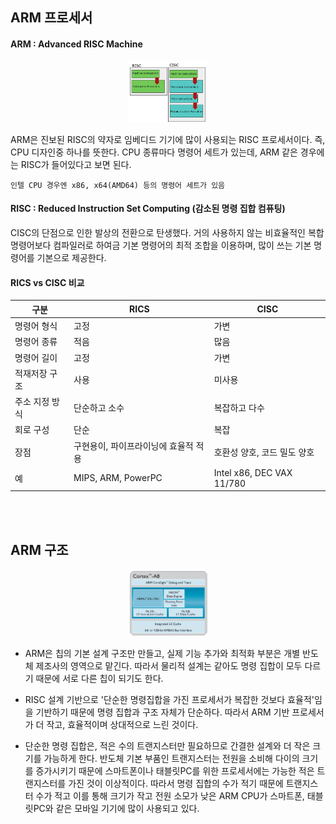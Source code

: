 ## ARM 프로세서

#### ARM : Advanced RISC Machine

<p align="center">
  <img src="https://github.com/aldrn29/Frontend-Interview/blob/main/Resources/RISC & CISC.png?raw=true" width="25%">
</p>

ARM은 진보된 RISC의 약자로 임베디드 기기에 많이 사용되는 RISC 프로세서이다. 즉, CPU 디자인중 하나를 뜻한다. CPU 종류마다 명령어 세트가 있는데, ARM 같은 경우에는 RISC가 들어있다고 보면 된다.

```  
인텔 CPU 경우엔 x86, x64(AMD64) 등의 명령어 세트가 있음  
```  

#### RISC : Reduced Instruction Set Computing (감소된 명령 집합 컴퓨팅)  
CISC의 단점으로 인한 발상의 전환으로 탄생했다. 거의 사용하지 않는 비효율적인 복합 명령어보다 컴파일러로 하여금 기본 명령어의 최적 조합을 이용하며, 많이 쓰는 기본 명령어를 기본으로 제공한다.

#### RICS vs CISC 비교    
|구분| RICS | CISC |
|---|---|---|
|명령어 형식|고정|가변|
|명령어 종류|적음|많음|
|명령어 길이|고정|가변|
|적재저장 구조|사용|미사용|
|주소 지정 방식|단순하고 소수|복잡하고 다수|
|회로 구성|단순|복잡|
|장점|구현용이, 파이프라이닝에 효율적 적용|호환성 양호, 코드 밀도 양호|
|예|MIPS, ARM, PowerPC|Intel x86, DEC VAX 11/780|

<br><br>  
## ARM 구조

<p align="center">
  <img src="https://github.com/aldrn29/Frontend-Interview/blob/main/Resources/ARM.png?raw=true" width="25%">
</p>

- ARM은 칩의 기본 설계 구조만 만들고, 실제 기능 추가와 최적화 부분은 개별 반도체 제조사의 영역으로 맡긴다. 따라서 물리적 설계는 같아도 명령 집합이 모두 다르기 때문에 서로 다른 칩이 되기도 한다.

- RISC 설계 기반으로 '단순한 명령집합을 가진 프로세서가 복잡한 것보다 효율적'임을 기반하기 때문에 명령 집합과 구조 자체가 단순하다. 따라서 ARM 기반 프로세서가 더 작고, 효율적이며 상대적으로 느린 것이다.

- 단순한 명령 집합은, 적은 수의 트랜지스터만 필요하므로 간결한 설계와 더 작은 크기를 가능하게 한다. 반도체 기본 부품인 트랜지스터는 전원을 소비해 다이의 크기를 증가시키기 때문에 스마트폰이나 태블릿PC를 위한 프로세서에는 가능한 적은 트랜지스터를 가진 것이 이상적이다. 따라서 명령 집합의 수가 적기 때문에 트랜지스터 수가 적고 이를 통해 크기가 작고 전원 소모가 낮은 ARM CPU가 스마트폰, 태블릿PC와 같은 모바일 기기에 많이 사용되고 있다.